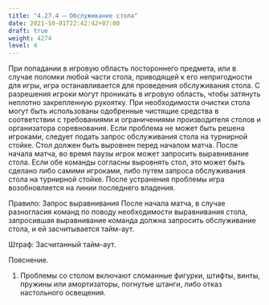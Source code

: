 ```yaml
---
title: "4.27.4 – Обслуживание стола"
date: 2021-10-01T22:42:42+07:00
draft: true
weight: 4274
level: 4
---
```


При попадании в игровую область постороннего предмета, или в случае поломки любой части
стола, приводящей к его непригодности для игры, игра останавливается для проведения
обслуживания стола.
С разрешения игроки могут проникать в игровую область, чтобы затянуть неплотно закрепленную
рукоятку.
При необходимости очистки стола могут быть использованы одобренные чистящие средства в
соответствии с требованиями и ограничениями производителя столов и организатора
соревнования.
Если проблема не может быть решена игроками, следует подать запрос обслуживания стола на
турнирной стойке.
Стол должен быть выровнен перед началом матча. После начала матча, во время паузы игрок
может запросить выравнивание стола. Если обе команды согласны выровнять стол, это может быть
сделано либо самими игроками, либо путем запроса обслуживания стола на турнирной стойке.
После устранения проблемы игра возобновляется на линии последнего владения.

Правило: Запрос выравнивания
После начала матча, в случае разногласия команд по поводу необходимости выравнивания стола,
запросившая выравнивание команда должна запросить обслуживание стола, и ей засчитывается
тайм-аут.

Штраф: Засчитанный тайм-аут.

Пояснение.

1. Проблемы со столом включают сломанные фигурки, штифты, винты, пружины или амортизаторы, погнутые штанги, либо отказ настольного освещения.